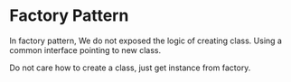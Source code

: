 # Factory Pattern

In factory pattern, We do not exposed the logic of creating class. Using a common interface pointing to new class.

Do not care how to create a class, just get instance from factory.